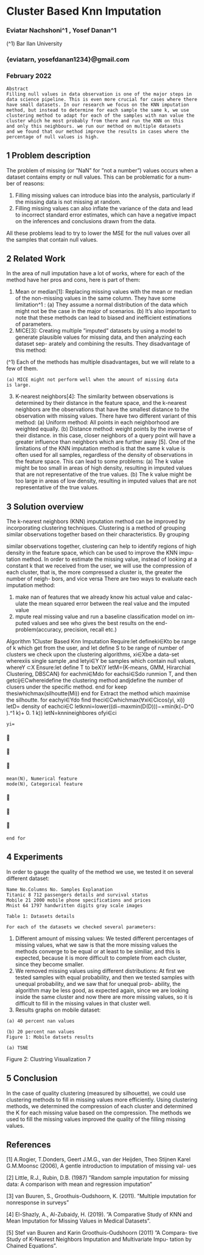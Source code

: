 # Cluster Based Knn Imputation

### Eviatar Nachshoni^1 , Yosef Danan^1

(^1) Bar Ilan University

### {eviatarn, yosefdanan1234}@gmail.com

### February 2022

```
Abstract
Filling null values in data observation is one of the major steps in
data science pipeline. This is even more crucial for cases where there
have small datasets. In our research we focus on the KNN imputation
method, but instead to determine for each sample the same k, we use
clustering method to adapt for each of the samples with nan value the
cluster which he most probably from there and run the KNN on this
and only this neighbours. we run our method on multiple datasets
and we found that our method improve the results in cases where the
percentage of null values is high.
```
## 1 Problem description

The problem of missing (or ”NaN” for ”not a number”) values occurs when
a dataset contains empty or null values. This can be problematic for a num-
ber of reasons:


1. Filling missing values can introduce bias into the analysis, particularly
    if the missing data is not missing at random.
2. Filling missing values can also inflate the variance of the data and
    lead to incorrect standard error estimates, which can have a negative
    impact on the inferences and conclusions drawn from the data.

All these problems lead to try to lower the MSE for the null values over all
the samples that contain null values.

## 2 Related Work

In the area of null imputation have a lot of works, where for each of the
method have her pros and cons, here is part of them:

1. Mean or median[1]:
    Replacing missing values with the mean or median of the non-missing
    values in the same column.
    They have some limitation^1 :
       (a) They assume a normal distribution of the data which might not
          be the case in the major of scenarios.
(b) It’s also important to note that these methods can lead to biased
and inefficient estimations of parameters.
2. MICE[3]:
    Creating multiple ”imputed” datasets by using a model to generate
    plausible values for missing data, and then analyzing each dataset sep-
    arately and combining the results. They disadvantage of this method:

(^1) Each of the methods has multiple disadvantages, but we will relate to a few of them.


```
(a) MICE might not perform well when the amount of missing data
is large.
```
3. K-nearest neighbors[4]:
    The similarity between observations is determined by their distance
    in the feature space, and the k-nearest neighbors are the observations
    that have the smallest distance to the observation with missing values.
    There have two different variant of this method:
       (a) Uniform method: All points in each neighborhood are weighted
          equally.
(b) Distance method: weight points by the inverse of their distance.
in this case, closer neighbors of a query point will have a greater
influence than neighbors which are further away [5].
    One of the limitations of the KNN imputation method is that the
    same k value is often used for all samples, regardless of the density of
    observations in the feature space. This can lead to some problems:
       (a) The k value might be too small in areas of high density, resulting
          in imputed values that are not representative of the true values.
(b) The k value might be too large in areas of low density, resulting
in imputed values that are not representative of the true values.

## 3 Solution overview

The k-nearest neighbors (KNN) imputation method can be improved by
incorporating clustering techniques. Clustering is a method of grouping
similar observations together based on their characteristics. By grouping


similar observations together, clustering can help to identify regions of high
density in the feature space, which can be used to improve the KNN impu-
tation method.
In order to estimate the missing value, instead of looking at a constant k
that we received from the user, we will use the compression of each cluster,
that is, the more compressed a cluster is, the greater the number of neigh-
bors, and vice versa
There are two ways to evaluate each imputation method:

1. make nan of features that we already know his actual value and calac-
    ulate the mean squared error between the real value and the imputed
    value
2. mpute real missing value and run a baseline classification model on im-
    puted values and see who gives the best results on the end-problem(accuracy,
    precision, recall etc.)


Algorithm 1Cluster Based Knn Imputation
Require:let defineki∈Kto be range of k which get from the user, and
let define S to be range of number of clusters we check upon the clustering
algorithms,
xi∈Xbe a data-set wherexiis single sample ,and letyi∈Y be samples
which contain null values, whereY ⊂X
Ensure:let define T to beX\Y
letM={K-means, GMM, Hirarchial Clustering, DBSCAN}
for eachmi∈Mdo
for eachsi∈Sdo
runmion T, and then getcij∈Cwhereidefine the clustering
method andjdefine the number of clusers under the specific method.
end for
keep thesiwhichmax(silhoutte(Mi))
end for
Extract the method which maximise the silhoutte.
for eachyi∈Ydo
find theci∈Cwhichmax(∀xi∈Cicos(yi, xi))
letD= density of eachci∈C
letknni=lower((di−maxmin(D(D)))−×min(k(−D^0 ).^1 k)+ 0. 1 k))
letN=knnineighbores ofyi∈ci

```
yi=
```
#### 

#### 

#### 

```
mean(N), Numerical feature
mode(N), Categorical feature
```
#### 

#### 

#### 

```
end for
```

## 4 Experiments

In order to gauge the quality of the method we use, we tested it on several
different dataset:

```
Name No.Columns No. Samples Explanation
Titanic 8 712 passengers details and survival status
Mobile 21 2000 mobile phone specifications and prices
Mnist 64 1797 handwritten digits gray scale images
```
```
Table 1: Datasets details
```
```
For each of the datasets we checked several parameters:
```
1. Different amount of missing values:
    We tested different percentages of missing values, what we saw is that
    the more missing values the methods converge to be equal or at least
    to be similiar, and this is expected, because it is more difficult to
    complete from each cluster, since they become smaller.
2. We removed missing values using different distributions:
    At first we tested samples with equal probability, and then we tested
    samples with unequal probability, and we saw that for unequal prob-
    ability, the algorithm may be less good, as expected again, since we
    are looking inside the same cluster and now there are more missing
    values, so it is difficult to fill in the missing values in that cluster well.
1. Results graphs on mobile dataset:


```
(a) 40 percent nan values
```
```
(b) 20 percent nan values
Figure 1: Mobile datsets results
```
```
(a) TSNE
```
Figure 2: Clustring Visualization 7


## 5 Conclusion

In the case of quality clustering (measured by silhouette), we could use
clustering methods to fill in missing values more efficiently. Using clustering
methods, we determined the compression of each cluster and determined the
K for each missing value based on the compression. The methods we used
to fill the missing values improved the quality of the filling missing values.

## References

[1] A.Rogier, T.Donders, Geert J.M.G., van der Heijden, Theo Stijnen Karel
G.M.Moonsc (2006), A gentle introduction to imputation of missing val-
ues

[2] Little, R.J., Rubin, D.B. (1987) ”Random sample imputation for missing
data: A comparison with mean and regression imputation”

[3] van Buuren, S., Groothuis-Oudshoorn, K. (2011). ”Multiple imputation
for nonresponse in surveys”

[4] El-Shazly, A., Al-Zubaidy, H. (2019). ”A Comparative Study of KNN
and Mean Imputation for Missing Values in Medical Datasets”.

[5] Stef van Buuren and Karin Groothuis-Oudshoorn (2011) ”A Compara-
tive Study of K-Nearest Neighbors Imputation and Multivariate Impu-
tation by Chained Equations”.


